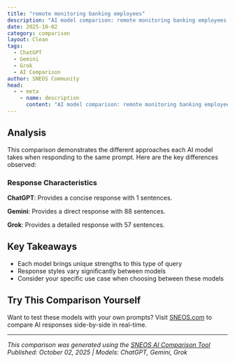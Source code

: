 ```yaml
---
title: "remote monitoring banking employees"
description: "AI model comparison: remote monitoring banking employees..."
date: 2025-10-02
category: comparison
layout: Clean
tags:
  - ChatGPT
  - Gemini
  - Grok
  - AI Comparison
author: SNEOS Community
head:
  - - meta
    - name: description
      content: "AI model comparison: remote monitoring banking employees..."
---
```


<ChatComparison
  title="remote monitoring banking employees"
  prompt="remote monitoring banking employees"
  :responses='{
    "ChatGPT": "Error calling OpenAI API.",
    "Gemini": "Remote monitoring of banking employees is a complex issue with potential benefits and drawbacks. Here\u0027s a breakdown of the key aspects:\n\n**Why Banks Might Use Remote Monitoring:**\n\n*   **Security and Compliance:**\n    *   **Data Protection:** To prevent data breaches, leaks, and unauthorized access to sensitive customer information. Banks are heavily regulated and must adhere to strict data protection standards like GDPR, CCPA, and industry-specific rules (e.g., PCI DSS for payment card information).\n    *   **Fraud Prevention:** To detect and deter fraudulent activities by employees, especially in roles involving financial transactions.\n    *   **Insider Threat Mitigation:** To identify and address potential insider threats (e.g., disgruntled employees, those susceptible to bribery) who might compromise systems or data.\n    *   **Compliance with Regulations:** To ensure employees are adhering to banking regulations, ethical guidelines, and internal policies.\n*   **Productivity and Performance:**\n    *   **Tracking Activity:** To monitor employee activity levels and identify areas for improvement in efficiency.\n    *   **Time Management:** To ensure employees are working during their scheduled hours and not engaging in non-work-related activities.\n    *   **Performance Evaluation:** To collect data for performance reviews and identify top performers.\n    *   **Training and Coaching:** To identify skill gaps and provide targeted training or coaching based on observed performance.\n*   **Operational Efficiency:**\n    *   **Resource Allocation:** To optimize staffing levels and resource allocation based on workload and demand.\n    *   **Process Improvement:** To identify bottlenecks in workflows and improve overall operational efficiency.\n    *   **Audit Trails:** To maintain detailed records of employee actions for auditing and compliance purposes.\n\n**Types of Monitoring:**\n\n*   **System Monitoring:**\n    *   **Application Usage:** Tracking which applications employees use and how frequently.\n    *   **Website Activity:** Monitoring websites visited by employees.\n    *   **File Access:** Tracking which files employees access, modify, or share.\n    *   **Email Monitoring:** Monitoring employee email correspondence (subject to legal and ethical considerations).\n    *   **Screen Recording:** Recording employee screen activity, either continuously or triggered by specific events.\n    *   **Keystroke Logging:** Recording keystrokes entered by employees (often controversial due to privacy concerns).\n*   **Communication Monitoring:**\n    *   **Phone Call Recording:** Recording phone calls made by employees (with proper notification).\n    *   **Instant Messaging Monitoring:** Monitoring employee communication through instant messaging platforms.\n    *   **Video Conferencing Monitoring:** Monitoring video conferences.\n*   **Physical Monitoring:**\n    *   **Video Surveillance:** Using security cameras to monitor employee activity in physical locations (e.g., branch offices).\n    *   **Access Control Systems:** Tracking employee entry and exit times from buildings and restricted areas.\n*   **Data Loss Prevention (DLP) Systems:** These systems monitor data in use, in transit, and at rest to prevent sensitive information from leaving the bank\u0027s control.  They can block or flag suspicious activity like employees trying to copy files to USB drives or send sensitive data in emails.\n*   **Behavioral Analytics:** Using AI and machine learning to identify unusual or risky employee behavior patterns that might indicate fraud or policy violations.  This goes beyond simple monitoring to detect anomalies.\n\n**Ethical and Legal Considerations:**\n\n*   **Privacy:** Employee privacy is a major concern. Monitoring should be proportionate to the risk and the need, and employees should be informed about the extent of monitoring.\n*   **Transparency:** Employees should be fully informed about what activities are being monitored, why, and how the data is being used.  A clear monitoring policy is essential.\n*   **Consent:** In many jurisdictions, explicit consent from employees may be required before monitoring their activities.  This is especially true for intrusive monitoring like keystroke logging.\n*   **Legal Compliance:** Monitoring must comply with all applicable labor laws, privacy laws, and data protection regulations. Laws vary by country and state.  Consult with legal counsel is essential.\n*   **Discrimination:** Monitoring practices should not be discriminatory based on protected characteristics like race, gender, religion, or disability.\n*   **Employee Morale:** Excessive or intrusive monitoring can damage employee morale, trust, and productivity.\n*   **Purpose Limitation:** Data collected through monitoring should only be used for the specific purposes for which it was collected and not for other unrelated purposes.\n*   **Data Security:** Data collected through monitoring must be stored securely and protected from unauthorized access.\n*   **Right to Access:** Employees may have the right to access the data collected about them through monitoring.\n\n**Best Practices for Implementing Remote Monitoring:**\n\n1.  **Develop a Clear Policy:** Create a comprehensive written policy outlining the scope, purpose, and methods of monitoring.  Make sure the policy is easily accessible to all employees.\n2.  **Be Transparent:** Communicate the monitoring policy to employees clearly and transparently. Explain why monitoring is necessary and how the data will be used.\n3.  **Obtain Consent (Where Required):** Obtain informed consent from employees before implementing monitoring practices, especially for intrusive methods.\n4.  **Limit the Scope:** Only monitor activities that are directly related to job performance, security, or compliance. Avoid unnecessary or intrusive monitoring.\n5.  **Use Least Intrusive Methods:** Choose the least intrusive monitoring methods that are effective for achieving the desired goals.\n6.  **Regularly Review and Update:** Regularly review and update the monitoring policy and practices to ensure they remain relevant, effective, and compliant with legal requirements.\n7.  **Provide Training:** Provide training to employees on the monitoring policy and their rights.\n8.  **Establish a Grievance Procedure:** Establish a process for employees to raise concerns or complaints about monitoring practices.\n9.  **Secure Data Storage:** Store monitoring data securely and protect it from unauthorized access.\n10. **Consult with Legal Counsel:** Consult with legal counsel to ensure that all monitoring practices are compliant with applicable laws and regulations.\n11. **Focus on Outcomes, Not Just Activity:** Use monitoring data to improve employee performance and outcomes, not just to track activity levels.  Look for ways to coach and support employees.\n12. **Use Data Anonymization/Pseudonymization:**  When possible, anonymize or pseudonymize monitoring data to protect employee privacy.  For example, use aggregated data instead of individual employee data when analyzing productivity trends.\n\n**Alternatives to Intrusive Monitoring:**\n\n*   **Trust-Based Culture:** Build a culture of trust and accountability where employees are empowered to manage their own time and performance.\n*   **Clear Expectations and Goals:** Set clear expectations and goals for employees and provide them with the resources and support they need to succeed.\n*   **Regular Feedback and Coaching:** Provide regular feedback and coaching to employees to help them improve their performance.\n*   **Performance-Based Incentives:** Offer performance-based incentives to motivate employees and reward them for achieving their goals.\n*   **Security Awareness Training:** Conduct regular security awareness training to educate employees about data security risks and best practices.\n*   **Strong Access Controls:** Implement strong access controls to limit employee access to sensitive data and systems.\n*   **Regular Security Audits:** Conduct regular security audits to identify and address vulnerabilities in the bank\u0027s systems and processes.\n\n**In Conclusion:**\n\nRemote monitoring of banking employees is a complex issue with both potential benefits and drawbacks.  Banks need to carefully weigh the risks and benefits, consider the ethical and legal implications, and implement monitoring practices that are transparent, proportionate, and respectful of employee privacy.  Focusing on building a culture of trust, providing clear expectations, and offering regular feedback can be more effective than intrusive monitoring in many cases. Consulting with legal counsel and employee representatives is crucial to ensure compliance and build trust.\n",
    "Grok": "Remote monitoring of banking employees refers to the use of technology and tools to oversee and manage the activities, performance, and compliance of employees working in the banking sector, especially those working from home or in remote locations. Given the sensitive nature of financial data and the need for strict regulatory compliance in the banking industry, remote monitoring is often implemented to ensure security, productivity, and adherence to policies. Here are key aspects and considerations related to remote monitoring of banking employees:\n\n### 1. **Purpose of Remote Monitoring in Banking**\n   - **Security and Data Protection:** Banking employees often handle sensitive customer data (e.g., account details, transactions, personal information). Monitoring helps prevent data breaches, insider threats, and unauthorized access.\n   - **Regulatory Compliance:** Banks must comply with strict regulations such as GDPR, HIPAA (in the US for certain data), and other local financial laws. Monitoring ensures employees follow protocols for handling data and reporting suspicious activities (e.g., anti-money laundering policies).\n   - **Productivity and Performance:** Remote monitoring tools help track employee productivity, ensuring that work-from-home or hybrid employees meet performance targets.\n   - **Fraud Prevention:** Monitoring can detect unusual behavior or transactions that might indicate fraudulent activity by employees.\n   - **Customer Service Quality:** In roles involving customer interaction (e.g., call centers), monitoring ensures employees maintain professionalism and adhere to scripts or guidelines.\n\n### 2. **Tools and Technologies Used for Remote Monitoring**\n   - **Employee Monitoring Software:** Tools like Teramind, ActivTrak, or Hubstaff track keystrokes, screen activity, application usage, and time spent on tasks.\n   - **Access Control Systems:** Remote desktop protocols and VPNs with monitoring features ensure employees only access authorized systems and data.\n   - **Call and Chat Monitoring:** For customer-facing roles, banks may record calls, monitor live chats, or analyze email communications for quality assurance.\n   - **Behavior Analytics:** Advanced tools use AI to detect anomalies in employee behavior (e.g., unusual login times, data downloads, or transaction patterns).\n   - **Biometric and Identity Verification:** To prevent unauthorized access, banks may use facial recognition or multi-factor authentication for remote employees logging into systems.\n   - **Cloud-Based Compliance Tools:** Platforms like Smartsheet or custom banking software help ensure remote employees follow workflows and regulatory checklists.\n\n### 3. **Key Considerations for Remote Monitoring**\n   - **Privacy Concerns:** Monitoring must balance oversight with respecting employee privacy. Banks should avoid overly intrusive practices (e.g., webcam monitoring or personal device tracking) and focus on work-related activities.\n   - **Legal Compliance:** Laws on employee monitoring vary by country. For instance, in the EU, under GDPR, employees must be informed about monitoring practices and provide consent. In the US, federal and state laws (like the Electronic Communications Privacy Act) may apply.\n   - **Transparency:** Banks should clearly communicate monitoring policies to employees, explaining what is monitored, why, and how the data is used.\n   - **Data Security:** Monitoring tools should be secure to prevent third-party access to employee or customer data.\n   - **Employee Morale:** Excessive or invasive monitoring can lead to distrust and reduced morale. Banks should focus on supportive rather than punitive approaches.\n\n### 4. **Best Practices for Remote Monitoring in Banking**\n   - **Define Clear Policies:** Create a remote work and monitoring policy that outlines expectations, tools used, and the scope of monitoring.\n   - **Focus on Outcomes:** Emphasize performance metrics (e.g., completed transactions, resolved customer queries) rather than micromanaging every action.\n   - **Secure Communication Channels:** Use encrypted tools for remote communication and data sharing to protect sensitive information.\n   - **Regular Training:** Educate employees on security protocols, phishing risks, and compliance requirements to reduce the need for heavy-handed monitoring.\n   - **Periodic Reviews:** Assess the effectiveness of monitoring tools and policies regularly to ensure they align with organizational goals and legal standards.\n\n### 5. **Challenges of Remote Monitoring in Banking**\n   - **Balancing Privacy and Security:** Striking the right balance between monitoring for security and respecting employee privacy can be difficult.\n   - **Technology Costs:** Implementing and maintaining advanced monitoring tools can be expensive, especially for smaller banks.\n   - **Employee Resistance:** Workers may feel distrustful or demotivated if they perceive monitoring as excessive or unfair.\n   - **Cybersecurity Risks:** Monitoring tools themselves can become targets for hackers, potentially exposing sensitive data.\n\n### 6. **Future Trends**\n   - **AI and Machine Learning:** Advanced algorithms will likely play a larger role in detecting anomalies and predicting potential risks based on employee behavior.\n   - **Zero Trust Architecture:** Banks may adopt a \u0022never trust, always verify\u0022 approach, requiring continuous authentication and monitoring for all remote access.\n   - **Employee Wellness Tools:** Monitoring may expand to include tools that assess employee well-being and stress levels, helping banks support remote staff better.\n\nIn conclusion, remote monitoring of banking employees is a critical practice to ensure security, compliance, and productivity in an increasingly digital and remote work environment. However, it must be implemented thoughtfully, with clear communication, adherence to legal standards, and a focus on building trust with employees. If you\u0027re looking for specific tools, case studies, or policies, feel free to ask!"
  }'
  published-date="14:28"
/>

## Analysis

This comparison demonstrates the different approaches each AI model takes when responding to the same prompt. Here are the key differences observed:

### Response Characteristics

**ChatGPT**: Provides a concise response with 1 sentences. 

**Gemini**: Provides a direct response with 88 sentences. 

**Grok**: Provides a detailed response with 57 sentences. 

## Key Takeaways

- Each model brings unique strengths to this type of query
- Response styles vary significantly between models
- Consider your specific use case when choosing between these models

## Try This Comparison Yourself

Want to test these models with your own prompts? Visit [SNEOS.com](https://sneos.com) to compare AI responses side-by-side in real-time.

---

*This comparison was generated using the [SNEOS AI Comparison Tool](https://sneos.com)*
*Published: October 02, 2025 | Models: ChatGPT, Gemini, Grok*
